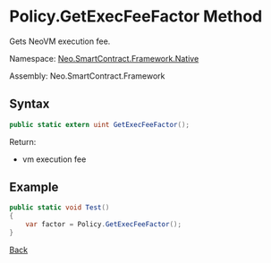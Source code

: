 # Policy.GetExecFeeFactor Method

Gets NeoVM execution fee. 

Namespace: [Neo.SmartContract.Framework.Native](../../native.md)

Assembly: Neo.SmartContract.Framework

## Syntax

```c#
public static extern uint GetExecFeeFactor();
```

Return:

- vm execution fee

## Example

```c#
public static void Test()
{
    var factor = Policy.GetExecFeeFactor();
}
```
[Back](../Policy.md)

